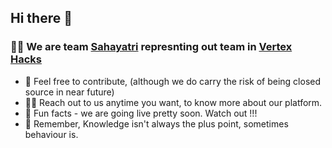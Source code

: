 ## Hi there 👋

### 🙋‍♀️ We are team [Sahayatri](https://github.com/saha-yatri) represnting out team in [Vertex Hacks](https://vertexhacks.devfolio.co)
- 🌈 Feel free to contribute, (although we do carry the risk of being closed source in near future)
- 👩‍💻 Reach out to us anytime you want, to know more about our platform.
- 🍿 Fun facts - we are going live pretty soon. Watch out !!!
- 🧙 Remember, Knowledge isn't always the plus point, sometimes behaviour is.
